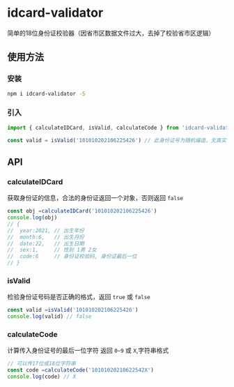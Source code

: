 # idcard-validator
简单的18位身份证校验器（因省市区数据文件过大，去掉了校验省市区逻辑）

## 使用方法

### 安装
```bash
npm i idcard-validator -S
```

### 引入
```javascript
import { calculateIDCard, isValid, calculateCode } from 'idcard-validator-china'

const valid = isValid('101010202106225426') // 此身份证号为随机编造，无真实意义
```

## API

### calculateIDCard
获取身份证的信息，合法的身份证返回一个对象，否则返回 `false`
```javascript
const obj =calculateIDCard('101010202106225426')
console.log(obj)
// {
// 	year:2021, // 出生年份
// 	month:6,   // 出生月份
// 	date:22,   // 出生日期
// 	sex:1,     // 性别 1男 2女
// 	code:6     // 身份证校验码, 身份证最后一位
// }
```
### isValid
检验身份证号码是否正确的格式，返回 `true` 或 `false`
```javascript
const valid =isValid('101010202106225426')
console.log(valid) // false
```

### calculateCode
计算传入身份证号的最后一位字符 返回 `0~9` 或 `X`,字符串格式
```javascript
// 可以传17位或18位字符串
const code =calculateCode('10101020210622542X')
console.log(code) // X
```
